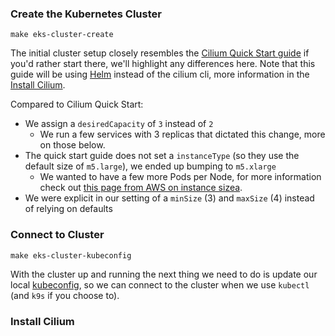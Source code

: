 
### Create the Kubernetes Cluster
`make eks-cluster-create`

The initial cluster setup closely resembles the [Cilium Quick Start guide][cilium quick start] if you'd rather start there, we'll highlight any differences here. Note that this guide will be using [Helm][helm site] instead of the cilium cli, more information in the [Install Cilium](#install-cilium).

Compared to Cilium Quick Start:
* We assign a `desiredCapacity` of `3` instead of `2`
    * We run a few services with 3 replicas that dictated this change, more on those below.
* The quick start guide does not set a `instanceType` (so they use the default size of `m5.large`), we ended up bumping to `m5.xlarge`
    * We wanted to have a few more Pods per Node, for more information check out [this page from AWS on instance sizea][amazon ec2 instance types].
* We were explicit in our setting of a `minSize` (3) and `maxSize` (4) instead of relying on defaults

### Connect to Cluster
`make eks-cluster-kubeconfig`

With the cluster up and running the next thing we need to do is update our local [kubeconfig][kubeconfig docs], so we can connect to the cluster when we use `kubectl` (and `k9s` if you choose to).

### Install Cilium



<!-- LINKS -->
[cilium quick start]: https://docs.cilium.io/en/stable/gettingstarted/k8s-install-default/
[amazon ec2 instance types]: https://aws.amazon.com/ec2/instance-types/
[kubeconfig docs]: https://kubernetes.io/docs/concepts/configuration/organize-cluster-access-kubeconfig/
[helm site]: https://helm.sh/